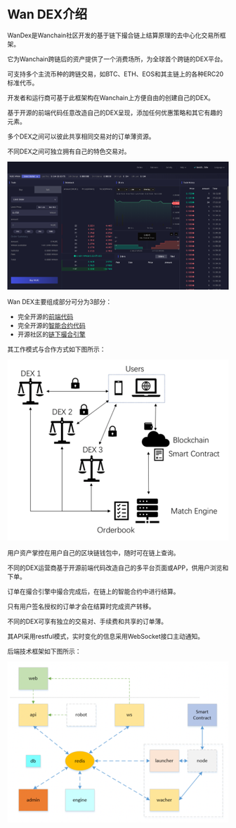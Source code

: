 # Wan DEX介绍

WanDex是Wanchain社区开发的基于链下撮合链上结算原理的去中心化交易所框架。

它为Wanchain跨链后的资产提供了一个消费场所，为全球首个跨链的DEX平台。

可支持多个主流币种的跨链交易，如BTC、ETH、EOS和其主链上的各种ERC20标准代币。

开发者和运行商可基于此框架构在Wanchain上方便自由的创建自己的DEX。

基于开源的前端代码任意改造自己的DEX呈现，添加任何优惠策略和其它有趣的元素。

多个DEX之间可以彼此共享相同交易对的订单薄资源。

不同DEX之间可独立拥有自己的特色交易对。

![前端界面](./media/01wandex.png)

Wan DEX主要组成部分可分为3部分：

- 完全开源的[前端代码](https://github.com/wandevs/dex-front-end)
- 完全开源的[智能合约代码](https://github.com/wandevs/dex-smart-contract)
- 开源社区的[链下撮合引擎](https://demodex.wandevs.org:43001/)

其工作模式与合作方式如下图所示：

![工作模式与合作方式](./media/02wandex.png)

用户资产掌控在用户自己的区块链钱包中，随时可在链上查询。

不同的DEX运营商基于开源前端代码改造自己的多平台页面或APP，供用户浏览和下单。

订单在撮合引擎中撮合完成后，在链上的智能合约中进行结算。

只有用户签名授权的订单才会在结算时完成资产转移。

不同的DEX可享有独立的交易对、手续费和共享的订单薄。

其API采用restful模式，实时变化的信息采用WebSocket接口主动通知。

后端技术框架如下图所示：

![后端框架示意图](./media/03wandex.png)

